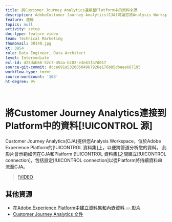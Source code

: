 ```yaml
---
title: 將Customer Journey Analytics連線至Platform中的資料來源
description: AdobeCustomer Journey Analytics(CJA)可讓您將Analysis Workspace置於Adobe Experience Platform的資料集之上，以便跨管道分析您的資料。 此影片會示範如何建立CJA與Platform資料集之間的連線，包括設定從Platform將持續資料串流至CJA的連線。
feature: 連線
topics: null
activity: setup
doc-type: feature video
team: Technical Marketing
thumbnail: 30140.jpg
kt: 3954
role: Data Engineer, Data Architect
level: Intermediate
exl-id: d25dab66-52c7-45aa-b102-e3e41fa7d017
source-git-commit: dcce691a53200504967926e176b85dbeea667195
workflow-type: tm+mt
source-wordcount: '163'
ht-degree: 9%

---
```


# 將Customer Journey Analytics連接到Platform中的資料[!UICONTROL 源]

Customer Journey Analytics(CJA)提供您Analysis Workspace，位於Adobe Experience Platform的[!UICONTROL 資料集]上，以便跨管道分析您的資料。 此影片會示範如何在CJA和Platform [!UICONTROL 資料集]之間建立[!UICONTROL connection]，包括設定[!UICONTROL connection]以從Platform將持續資料串流至CJA。

>[!VIDEO](https://video.tv.adobe.com/v/30140/?quality=12&enable10seconds=on&speedcontrol=on)

## 其他資源

* [在Adobe Experience Platform中建立資料集和內嵌資料 — 影片](https://docs.adobe.com/content/help/en/platform-learn/tutorials/data-ingestion/create-datasets-and-ingest-data.html)
* [Customer Journey Analytics 文件](https://docs.adobe.com/content/help/zh-Hant/analytics-platform/using/cja-landing.html)
